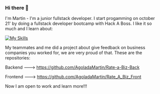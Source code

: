 ### Hi there 👋

I'm Martin - I'm a junior fullstack developer. 
I start progamming on october 21' by doing a fullstack developer bootcamp with Hack A Boss. I like it so much and I learn about: 

[![My Skills](https://skillicons.dev/icons?i=html,css,js,nodejs,react)](https://skillicons.dev)

My teammates and me did a project about give feedback on business companies you worked for, we are very proud of that. 
These are the repositories:

Backend --->
https://github.com/AgoladaMartin/Rate-a-Biz-Back

Frontend --->
https://github.com/AgoladaMartin/Rate_A_Biz_Front

Now I am open to work and learn more!!!

<!--
**AgoladaMartin/AgoladaMartin** is a ✨ _special_ ✨ repository because its `README.md` (this file) appears on your GitHub profile.

Here are some ideas to get you started:

- 🔭 I’m currently working on ...
- 🌱 I’m currently learning ...
- 👯 I’m looking to collaborate on ...
- 🤔 I’m looking for help with ...
- 💬 Ask me about ...
- 📫 How to reach me: ...
- 😄 Pronouns: ...
- ⚡ Fun fact: ...
-->

